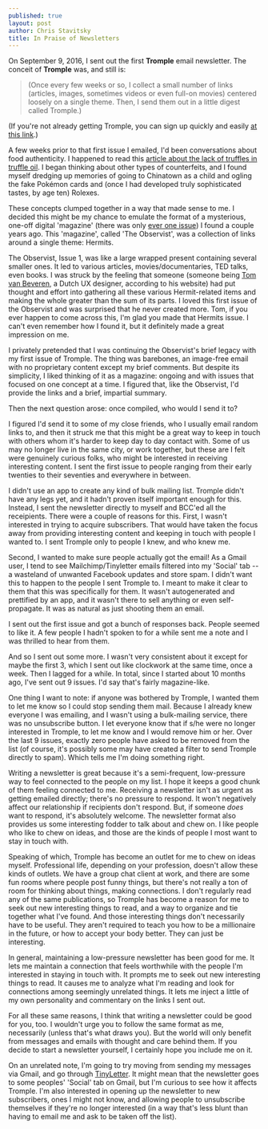 ```yaml
---
published: true
layout: post
author: Chris Stavitsky
title: In Praise of Newsletters
---
```

On September 9, 2016, I sent out the first **Tromple** email newsletter. The conceit of **Tromple** was, and still is:

> (Once every few weeks or so, I collect a small number of links (articles, images, sometimes videos or even full-on movies) centered loosely on a single theme. Then, I send them out in a little digest called Tromple.)

(If you're not already getting Tromple, you can sign up quickly and easily [at this link](https://tinyletter.com/tromple).)

A few weeks prior to that first issue I emailed, I'd been conversations about food authenticity. I happened to read this [article about the lack of truffles in truffle oil](https://priceonomics.com/there-are-no-truffles-in-truffle-oil/). I began thinking about other types of counterfeits, and I found myself dredging up memories of going to Chinatown as a child and ogling the fake Pokémon cards and (once I had developed truly sophisticated tastes, by age ten) Rolexes. 

These concepts clumped together in a way that made sense to me. I decided this might be my chance to emulate the format of a mysterious, one-off digital 'magazine' (there was only [ever one issue](http://observist.net/)) I found a couple years ago. This 'magazine', called 'The Observist', was a collection of links around a single theme: Hermits.

The Observist, Issue 1, was like a large wrapped present containing several smaller ones. It led to various articles, movies/documentaries, TED talks, even books. I was struck by the feeling that someone (someone being [Tom van Beveren](http://tomvanbeveren.nl/), a Dutch UX designer, according to his website) had put thought and effort into gathering all these various Hermit-related items and making the whole greater than the sum of its parts. I loved this first issue of the Observist and was surprised that he never created more. Tom, if you ever happen to come across this, I'm glad you made that Hermits issue. I can't even remember how I found it, but it definitely made a great impression on me.

I privately pretended that I was continuing the Observist's brief legacy with my first issue of Tromple. The thing was barebones, an image-free email with no proprietary content except my brief comments. But despite its simplicity, I liked thinking of it as a magazine: ongoing and with issues that focused on one concept at a time. I figured that, like the Observist, I'd provide the links and a brief, impartial summary.

Then the next question arose: once compiled, who would I send it to?

I figured I'd send it to some of my close friends, who I usually email random links to, and then it struck me that this might be a great way to keep in touch with others whom it's harder to keep day to day contact with. Some of us may no longer live in the same city, or work together, but these are I felt were genuinely curious folks, who might be interested in receiving interesting content. I sent the first issue to people ranging from their early twenties to their seventies and everywhere in between.

I didn't use an app to create any kind of bulk mailing list. Tromple didn't have any legs yet, and it hadn't proven itself important enough for this. Instead, I sent the newsletter directly to myself and BCC'ed all the receipients. There were a couple of reasons for this. First, I wasn't interested in trying to acquire subscribers. That would have taken the focus away from providing interesting content and keeping in touch with people I wanted to. I sent Tromple only to people I knew, and who knew me.

Second, I wanted to make sure people actually got the email! As a Gmail user, I tend to see Mailchimp/Tinyletter emails filtered into my 'Social' tab -- a wasteland of unwanted Facebook updates and store spam. I didn't want this to happen to the people I sent Tromple to. I meant to make it clear to them that this was specifically for them. It wasn't autogenerated and prettified by an app, and it wasn't there to sell anything or even self-propagate. It was as natural as just shooting them an email.

I sent out the first issue and got a bunch of responses back. People seemed to like it. A few people I hadn't spoken to for a while sent me a note and I was thrilled to hear from them.

And so I sent out some more. I wasn't very consistent about it except for maybe the first 3, which I sent out like clockwork at the same time, once a week. Then I lagged for a while. In total, since I started about 10 months ago, I've sent out 9 issues. I'd say that's fairly magazine-like.

One thing I want to note: if anyone was bothered by Tromple, I wanted them to let me know so I could stop sending them mail. Because I already knew everyone I was emailing, and I wasn't using a bulk-mailing service, there was no unsubscribe button. I let everyone know that if s/he were no longer interested in Tromple, to let me know and I would remove him or her. Over the last 9 issues, exactly zero people have asked to be removed from the list (of course, it's possibly some may have created a filter to send Tromple directly to spam). Which tells me I'm doing something right.

Writing a newsletter is great because it's a semi-frequent, low-pressure way to feel connected to the people on my list. I hope it keeps a good chunk of them feeling connected to me. Receiving a newsletter isn't as urgent as getting emailed directly; there's no pressure to respond. It won't negatively affect our relationship if recipients don't respond. But, if someone _does_ want to respond, it's absolutely welcome. The newsletter format also provides us some interesting fodder to talk about and chew on. I like people who like to chew on ideas, and those are the kinds of people I most want to stay in touch with.

Speaking of which, Tromple has become an outlet for me to chew on ideas myself. Professional life, depending on your profession, doesn't allow these kinds of outlets. We have a group chat client at work, and there are some fun rooms where people post funny things, but there's not really a ton of room for thinking about things, making connections. I don't regularly read any of the same publications, so Tromple has become a reason for me to seek out new interesting things to read, and a way to organize and tie together what I've found. And those interesting things don't necessarily have to be useful. They aren't required to teach you how to be a millionaire in the future, or how to accept your body better. They can just be interesting.

In general, maintaining a low-pressure newsletter has been good for me. It lets me maintain a connection that feels worthwhile with the people I'm interested in staying in touch with. It prompts me to seek out new interesting things to read. It causes me to analyze what I'm reading and look for connections among seemingly unrelated things. It lets me inject a little of my own personality and commentary on the links I sent out.

For all these same reasons, I think that writing a newsletter could be good for you, too. I wouldn't urge you to follow the same format as me, necessarily (unless that's what draws you). But the world will only benefit from messages and emails with thought and care behind them. If you decide to start a newsletter yourself, I certainly hope you include me on it.

On an unrelated note, I'm going to try moving from sending my messages via Gmail, and go through [TinyLetter](https://www.nytimes.com/2016/11/13/fashion/tinyletter-newsletters-the-new-blog.html). It might mean that the newsletter goes to some peoples' 'Social' tab on Gmail, but I'm curious to see how it affects Tromple. I'm also interested in opening up the newsletter to new subscribers, ones I might not know, and allowing people to unsubscribe themselves if they're no longer interested (in a way that's less blunt than having to email me and ask to be taken off the list). 